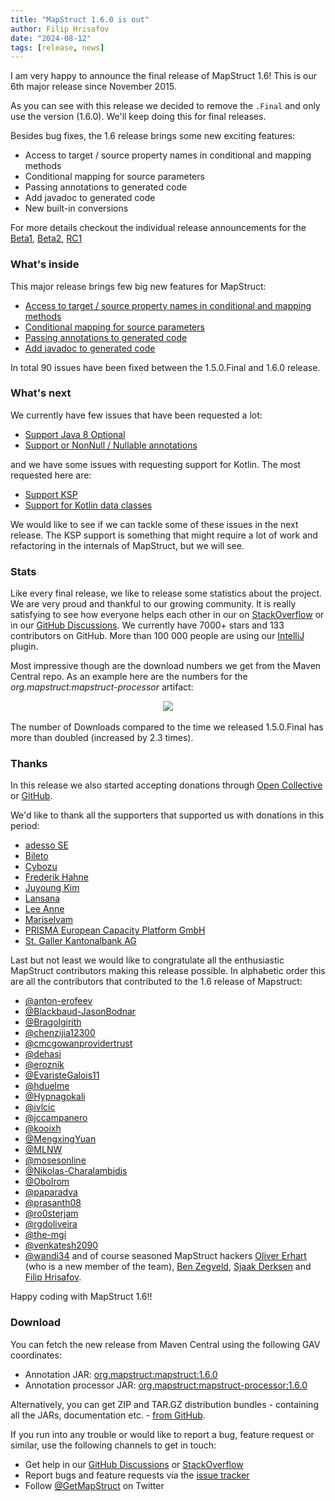 ```yaml
---
title: "MapStruct 1.6.0 is out"
author: Filip Hrisafov
date: "2024-08-12"
tags: [release, news]
---
```


I am very happy to announce the final release of MapStruct 1.6!
This is our 6th major release since November 2015.

As you can see with this release we decided to remove the `.Final` and only use the version (1.6.0).
We'll keep doing this for final releases.

Besides bug fixes, the 1.6 release brings some new exciting features:

* Access to target / source property names in conditional and mapping methods
* Conditional mapping for source parameters
* Passing annotations to generated code
* Add javadoc to generated code
* New built-in conversions

<!--more-->

For more details checkout the individual release announcements for the 
[Beta1](/news/2023-11-04-mapstruct-1_6_0_Beta1-is-out),
[Beta2](/news/2024-05-11-mapstruct-1_6_0_Beta2-is-out),
[RC1](/news/2024-07-20-mapstruct-1_6_0_RC1-is-out)

### What's inside

This major release brings few big new features for MapStruct:
* [Access to target / source property names in conditional and mapping methods](/news/2023-11-04-mapstruct-1_6_0_Beta1-is-out/#access-to-target--source-property-names-in-conditional-and-mapping-methods)
* [Conditional mapping for source parameters](/news/2024-05-11-mapstruct-1_6_0_Beta2-is-out/#conditional-mapping-for-source-parameters) 
* [Passing annotations to generated code](/documentation/stable/reference/html/#adding-annotations)
* [Add javadoc to generated code](/documentation/stable/reference/html/#javadoc)

In total 90 issues have been fixed between the 1.5.0.Final and 1.6.0 release.

### What's next

We currently have few issues that have been requested a lot:
* [Support Java 8 Optional](https://github.com/mapstruct/mapstruct/issues/674)
* [Support or NonNull / Nullable annotations](https://github.com/mapstruct/mapstruct/issues/1243)

and we have some issues with requesting support for Kotlin.
The most requested here are:

* [Support KSP](https://github.com/mapstruct/mapstruct/issues/2522)
* [Support for Kotlin data classes](https://github.com/mapstruct/mapstruct/issues/2281)

We would like to see if we can tackle some of these issues in the next release.
The KSP support is something that might require a lot of work and refactoring in the internals of MapStruct, but we will see.

### Stats

Like every final release, we like to release some statistics about the project.
We are very proud and thankful to our growing community.
It is really satisfying to see how everyone helps each other in our on [StackOverflow](https://stackoverflow.com/questions/tagged/mapstruct) or in our [GitHub Discussions](https://github.com/mapstruct/mapstruct/discussions).
We currently have 7000+ stars and 133 contributors on GitHub.
More than 100 000 people are using our [IntelliJ](https://plugins.jetbrains.com/plugin/10036-mapstruct-support) plugin.

Most impressive though are the download numbers we get from the Maven Central repo.
As an example here are the numbers for the _org.mapstruct:mapstruct-processor_ artifact:

<div style="text-align:center">
    <img src="/images/downloads_08-2023_08-2024.png" style="padding-bottom: 3px;"/>
</div>

The number of Downloads compared to the time we released 1.5.0.Final has more than doubled (increased by 2.3 times).

### Thanks

In this release we also started accepting donations through [Open Collective](https://opencollective.com/mapstruct) or [GitHub](https://github.com/sponsors/mapstruct).

We'd like to thank all the supporters that supported us with donations in this period:

* [adesso SE](https://github.com/adessoSE)
* [Bileto](https://opencollective.com/bileto)
* [Cybozu](https://github.com/cybozu)
* [Frederik Hahne](https://opencollective.com/atomfrede)
* [Juyoung Kim](https://github.com/kjuyoung)
* [Lansana](https://opencollective.com/lansana)
* [Lee Anne](https://github.com/AnneMayor)
* [Mariselvam](https://github.com/marisnb)
* [PRISMA European Capacity Platform GmbH](https://github.com/jan-prisma)
* [St. Galler Kantonalbank AG](https://opencollective.com/st-galler-kantonalbank-ag)


Last but not least we would like to congratulate all the enthusiastic MapStruct contributors making this release possible.
In alphabetic order this are all the contributors that contributed to the 1.6 release of Mapstruct:

* [@anton-erofeev](https://github.com/anton-erofeev)
* [@Blackbaud-JasonBodnar](https://github.com/Blackbaud-JasonBodnar)
* [@Bragolgirith](https://github.com/Bragolgirith)
* [@chenzijia12300](https://github.com/chenzijia12300)
* [@cmcgowanprovidertrust](https://github.com/cmcgowanprovidertrust)
* [@dehasi](https://github.com/dehasi)
* [@eroznik](https://github.com/eroznik)
* [@EvaristeGalois11](https://github.com/EvaristeGalois11)
* [@hduelme](https://github.com/hduelme)
* [@Hypnagokali](https://github.com/Hypnagokali)
* [@ivlcic](https://github.com/ivlcic)
* [@jccampanero](https://github.com/jccampanero)
* [@kooixh](https://github.com/kooixh)
* [@MengxingYuan](https://github.com/MengxingYuan)
* [@MLNW](https://github.com/MLNW)
* [@mosesonline](https://github.com/mosesonline)
* [@Nikolas-Charalambidis](https://github.com/Nikolas-Charalambidis)
* [@Obolrom](https://github.com/Obolrom)
* [@paparadva](https://github.com/paparadva)
* [@prasanth08](https://github.com/prasanth08)
* [@ro0sterjam](https://github.com/ro0sterjam)
* [@rgdoliveira](https://github.com/rgdoliveira)
* [@the-mgi](https://github.com/the-mgi)
* [@venkatesh2090](https://github.com/venkatesh2090)
* [@wandi34](https://github.com/wandi34)
  and of course seasoned MapStruct hackers [Oliver Erhart](https://github.com/thunderhook) (who is a new member of the team), [Ben Zegveld](https://github.com/Zegveld), [Sjaak Derksen](https://github.com/sjaakd) and [Filip Hrisafov](https://github.com/filiphr).

Happy coding with MapStruct 1.6!!

### Download

You can fetch the new release from Maven Central using the following GAV coordinates:

* Annotation JAR: [org.mapstruct:mapstruct:1.6.0](http://search.maven.org/#artifactdetails|org.mapstruct|mapstruct|1.6.0|jar)
* Annotation processor JAR: [org.mapstruct:mapstruct-processor:1.6.0](http://search.maven.org/#artifactdetails|org.mapstruct|mapstruct-processor|1.6.0|jar)

Alternatively, you can get ZIP and TAR.GZ distribution bundles - containing all the JARs, documentation etc. - [from GitHub](https://github.com/mapstruct/mapstruct/releases/tag/1.6.0).

If you run into any trouble or would like to report a bug, feature request or similar, use the following channels to get in touch:

* Get help in our [GitHub Discussions](https://github.com/mapstruct/mapstruct/discussions) or [StackOverflow](https://stackoverflow.com/questions/tagged/mapstruct)
* Report bugs and feature requests via the [issue tracker](https://github.com/mapstruct/mapstruct/issues)
* Follow [@GetMapStruct](https://twitter.com/GetMapStruct) on Twitter
